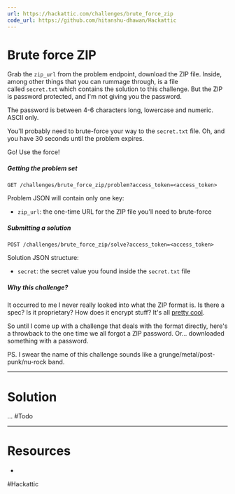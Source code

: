 ```yaml
---
url: https://hackattic.com/challenges/brute_force_zip
code_url: https://github.com/hitanshu-dhawan/Hackattic
---
```


# Brute force ZIP

Grab the `zip_url` from the problem endpoint, download the ZIP file. Inside, among other things that you can rummage through, is a file called `secret.txt` which contains the solution to this challenge. But the ZIP is password protected, and I'm not giving you the password.

The password is between 4-6 characters long, lowercase and numeric. ASCII only.

You'll probably need to brute-force your way to the `secret.txt` file. Oh, and you have 30 seconds until the problem expires.

Go! Use the force!

##### Getting the problem set

`GET /challenges/brute_force_zip/problem?access_token=<access_token>`

Problem JSON will contain only one key:

- `zip_url`: the one-time URL for the ZIP file you'll need to brute-force

##### Submitting a solution

`POST /challenges/brute_force_zip/solve?access_token=<access_token>`

Solution JSON structure:

- `secret`: the secret value you found inside the `secret.txt` file

##### Why this challenge?

It occurred to me I never really looked into what the ZIP format is. Is there a spec? Is it proprietary? How does it encrypt stuff? It's all [pretty cool](https://en.wikipedia.org/wiki/Zip_\(file_format\)).

So until I come up with a challenge that deals with the format directly, here's a throwback to the one time we all forgot a ZIP password. Or... downloaded something with a password.

PS. I swear the name of this challenge sounds like a grunge/metal/post-punk/nu-rock band.

---
# Solution

... #Todo 

---
# Resources

- 


#Hackattic
